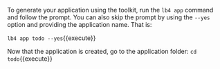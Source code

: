 To generate your application using the toolkit, run the `lb4 app` command and follow the prompt. You can also skip the prompt by using the `--yes` option and providing the application name. That is:

`lb4 app todo --yes`{{execute}}

Now that the application is created, go to the application folder:
`cd todo`{{execute}}